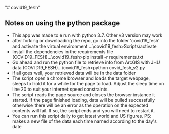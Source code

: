 "# covid19_fesh" 
## Notes on using the python package

- This app was made to e run with python 3.7. Other v3 version may work
- after forking or downloading the repo, go into the folder 'covid19_fesh' and activate the virtual environment
  ...\covid19_fesh>Scripts\activate
- Install the dependencies in the requirements file
  (COVID19_FESH)...\covid19_fesh>pip install -r requirements.txt
- Go ahead and run the python file to retrieve info from ArcGIS with JHU data
  (COVID19_FESH)...\covid19_fesh>python covid_fesh_v2.py
- if all goes well, your retrieved data will be in the data folder
- The script open a chrome browser and loads the target webpage, sleeps to hold it for a while for the page to load. Adjust the sleep time on line 20 to suit your internet speed constraints.
- The script reads the page source and closes the browser instance it started. If the page finished loading, data will be pulled successfully otherwise there will be an error as the operation on the expected contents will fail. If so, the script ends and you will need to restart it.
- You can run this script daily to get latest world and US figures. PS: makes a new file of the data each time named according to the day's date